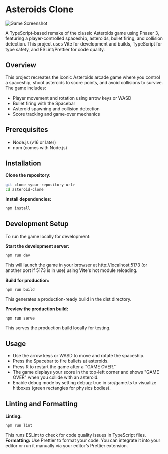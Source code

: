 # Asteroids Clone
![Game Screenshot](./docs/screenshot.png)

A TypeScript-based remake of the classic Asteroids game using Phaser 3, featuring a player-controlled spaceship, asteroids, bullet firing, and collision detection. This project uses Vite for development and builds, TypeScript for type safety, and ESLint/Prettier for code quality.

## Overview
This project recreates the iconic Asteroids arcade game where you control a spaceship, shoot asteroids to score points, and avoid collisions to survive. The game includes:
* Player movement and rotation using arrow keys or WASD
* Bullet firing with the Spacebar
* Asteroid spawning and collision detection
* Score tracking and game-over mechanics

## Prerequisites
* Node.js (v16 or later)
* npm (comes with Node.js)

## Installation
**Clone the repository:**
```bash
git clone <your-repository-url>
cd asteroid-clone
```

**Install dependencies:**
```bash
npm install
```

## Development Setup
To run the game locally for development:

**Start the development server:**
```bash
npm run dev
```
This will launch the game in your browser at http://localhost:5173 (or another port if 5173 is in use) using Vite's hot module reloading.

**Build for production:**
```bash
npm run build
```
This generates a production-ready build in the dist directory.

**Preview the production build:**
```bash
npm run serve
```
This serves the production build locally for testing.

## Usage
* Use the arrow keys or WASD to move and rotate the spaceship.
* Press the Spacebar to fire bullets at asteroids.
* Press R to restart the game after a "GAME OVER."
* The game displays your score in the top-left corner and shows "GAME OVER" when you collide with an asteroid.
* Enable debug mode by setting debug: true in src/game.ts to visualize hitboxes (green rectangles for physics bodies).

## Linting and Formatting

**Linting:**
```bash
npm run lint
```

This runs ESLint to check for code quality issues in TypeScript files.
**Formatting:**
Use Prettier to format your code. You can integrate it into your editor or run it manually via your editor’s Prettier extension.